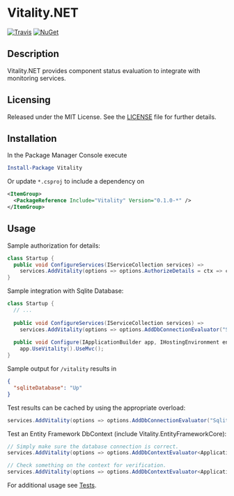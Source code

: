 # Vitality.NET
[![Travis](https://img.shields.io/travis/joncloud/vitality-net.svg)](https://travis-ci.org/joncloud/vitality-net/)
[![NuGet](https://img.shields.io/nuget/v/Vitality.svg)](https://www.nuget.org/packages/Vitality/)

## Description
Vitality.NET provides component status evaluation to integrate with monitoring services.

## Licensing
Released under the MIT License.  See the [LICENSE][] file for further details.

[license]: LICENSE.md

## Installation
In the Package Manager Console execute

```powershell
Install-Package Vitality
```

Or update `*.csproj` to include a dependency on

```xml
<ItemGroup>
  <PackageReference Include="Vitality" Version="0.1.0-*" />
</ItemGroup>
```

## Usage
Sample authorization for details:
```csharp
class Startup {
  public void ConfigureServices(IServiceCollection services) => 
    services.AddVitality(options => options.AuthorizeDetails = ctx => ctx.User.IsInRole("Admin"));
}
```

Sample integration with Sqlite Database:
```csharp
class Startup {
  // ...
  
  public void ConfigureServices(IServiceCollection services) => 
    services.AddVitality(options => options.AddDbConnectionEvaluator("SqliteDatabase", () => new SqliteConnection(), "Data Source=:memory:;"));
    
  public void Configure(IApplicationBuilder app, IHostingEnvironment env) =>
    app.UseVitality().UseMvc();
}
```

Sample output for `/vitality` results in
```json
{
  "sqliteDatabase": "Up"
}
```

Test results can be cached by using the appropriate overload:
```csharp
services.AddVitality(options => options.AddDbConnectionEvaluator("SqliteDatabase", () => new SqliteConnection(), "Data Source=:memory:;"), TimeSpan.FromMinutes(5));
```

Test an Entity Framework DbContext (include Vitality.EntityFrameworkCore):
```csharp
// Simply make sure the database connection is correct.
services.AddVitality(options => options.AddDbContextEvaluator<ApplicationDbContext>("ApplicationDbContext"));

// Check something on the context for verification.
services.AddVitality(options => options.AddDbContextEvaluator<ApplicationDbContext>("ApplicationDbContext", ctx => ctx.CriticalTableMustHaveRows.AnyAsync()));
```

For additional usage see [Tests][].

[Tests]: tests/Vitality.Tests
